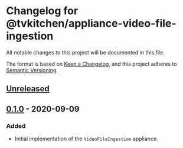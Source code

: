 # Changelog for @tvkitchen/appliance-video-file-ingestion

All notable changes to this project will be documented in this file.

The format is based on [Keep a Changelog](https://keepachangelog.com/en/1.0.0/),
and this project adheres to [Semantic Versioning](https://semver.org/spec/v2.0.0.html).

## [Unreleased]

## [0.1.0] - 2020-09-09
### Added
- Initial implementation of the `VideoFileIngestion` appliance.

[Unreleased]: https://github.com/tvkitchen/appliances/releases/tag/@tvkitchen/appliance-video-file-ingestion@0.1.0...HEAD
[0.1.0]: https://github.com/tvkitchen/appliances/releases/tag/@tvkitchen/appliance-video-file-ingestion@0.1.0


